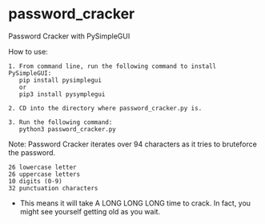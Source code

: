 # password_cracker
Password Cracker with PySimpleGUI

How to use:

    1. From command line, run the following command to install PySimpleGUI:
       pip install pysimplegui
       or
       pip3 install pysymplegui

    2. CD into the directory where password_cracker.py is.

    3. Run the following command:
       python3 password_cracker.py
   
Note: Password Cracker iterates over 94 characters as it tries to bruteforce the password.

    26 lowercase letter
    26 uppercase letters
    10 digits (0-9)
    32 punctuation characters

* This means it will take A LONG LONG LONG time to crack. In fact, you might see yourself getting old as you wait. 
